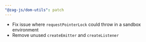 ```yaml
---
"@zag-js/dom-utils": patch
---
```


- Fix issue where `requestPointerLock` could throw in a sandbox environment
- Remove unused `createEmitter` and `createListener`
